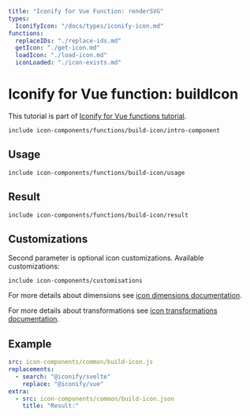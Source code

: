 ```yaml
title: "Iconify for Vue Function: renderSVG"
types:
  IconifyIcon: "/docs/types/iconify-icon.md"
functions:
  replaceIDs: "./replace-ids.md"
  getIcon: "./get-icon.md"
  loadIcon: "./load-icon.md"
  iconLoaded: "./icon-exists.md"
```

# Iconify for Vue function: buildIcon

This tutorial is part of [Iconify for Vue functions tutorial](./index.md#functions).

`include icon-components/functions/build-icon/intro-component`

## Usage

`include icon-components/functions/build-icon/usage`

## Result

`include icon-components/functions/build-icon/result`

## Customizations

Second parameter is optional icon customizations. Available customizations:

`include icon-components/customisations`

For more details about dimensions see [icon dimensions documentation](./dimensions.md).

For more details about transformations see [icon transformations documentation](./transform.md).

## Example

```yaml
src: icon-components/common/build-icon.js
replacements:
  - search: "@iconify/svelte"
    replace: "@iconify/vue"
extra:
  - src: icon-components/common/build-icon.json
    title: "Result:"
```
